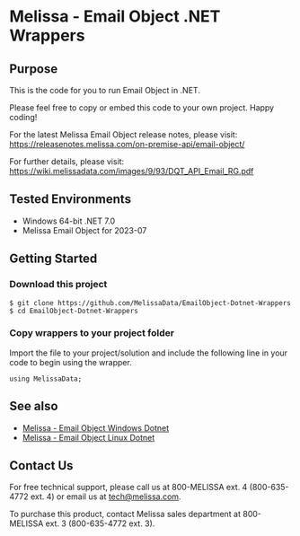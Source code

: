 # Melissa - Email Object .NET Wrappers

## Purpose

This is the code for you to run Email Object in .NET.

Please feel free to copy or embed this code to your own project. Happy coding!

For the latest Melissa Email Object release notes, please visit: https://releasenotes.melissa.com/on-premise-api/email-object/

For further details, please visit: https://wiki.melissadata.com/images/9/93/DQT_API_Email_RG.pdf

## Tested Environments

- Windows 64-bit .NET 7.0
- Melissa Email Object for 2023-07

## Getting Started

### Download this project
```
$ git clone https://github.com/MelissaData/EmailObject-Dotnet-Wrappers
$ cd EmailObject-Dotnet-Wrappers
```

### Copy wrappers to your project folder

Import the file to your project/solution and include the following line in your code to begin using the wrapper.

```
using MelissaData;
```

## See also

- [Melissa - Email Object Windows Dotnet](https://github.com/MelissaData/EmailObject-Dotnet)
- [Melissa - Email Object Linux Dotnet](https://github.com/MelissaData/EmailObject-Dotnet-Linux)
    
## Contact Us

For free technical support, please call us at 800-MELISSA ext. 4 (800-635-4772 ext. 4) or email us at tech@melissa.com.

To purchase this product, contact Melissa sales department at 800-MELISSA ext. 3 (800-635-4772 ext. 3).
